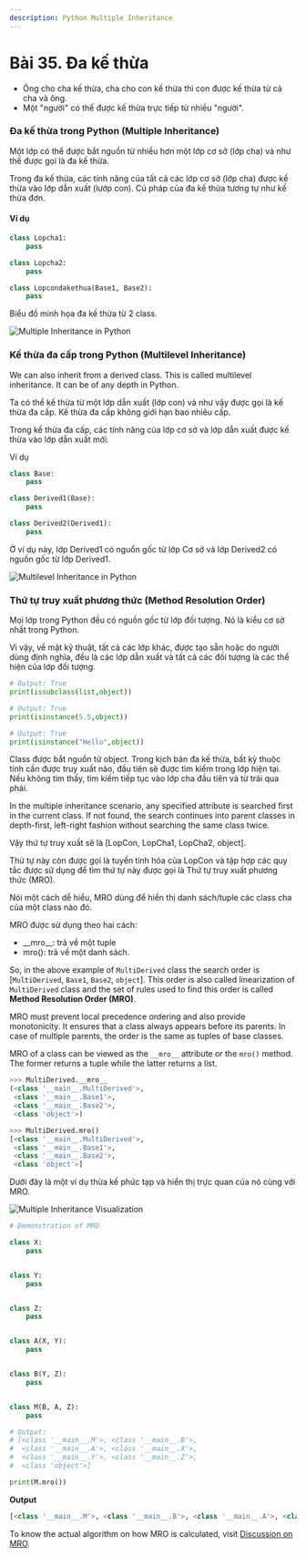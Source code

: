 ```yaml
---
description: Python Multiple Inheritance
---
```


# Bài 35. Đa kế thừa

* Ông cho cha kế thừa, cha cho con kế thừa thì con được kế thừa từ cả cha và ông.
* Một "người" có thể được kế thừa trực tiếp từ nhiều "người".

### Đa kế thừa trong Python \(Multiple Inheritance\) <a id="inheritance"></a>

Một lớp có thể được bắt nguồn từ nhiều hơn một lớp cơ sở \(lớp cha\) và như thế được gọi là đa kế thừa.

Trong đa kế thừa, các tính năng của tất cả các lớp cơ sở \(lớp cha\) được kế thừa vào lớp dẫn xuất \(lướp con\). Cú pháp của đa kế thừa tương tự như kế thừa đơn.

#### Ví dụ

```python
class Lopcha1:
    pass

class Lopcha2:
    pass

class Lopcondakethua(Base1, Base2):
    pass
```

Biểu đồ minh họa đa kế thừa từ 2 class.

![Multiple Inheritance in Python](https://cdn.programiz.com/sites/tutorial2program/files/MultipleInheritance.jpg)

### Kế thừa đa cấp trong Python \(Multilevel Inheritance\) <a id="multilevel"></a>

We can also inherit from a derived class. This is called multilevel inheritance. It can be of any depth in Python.

Ta có thể kế thừa từ một lớp dẫn xuất \(lớp con\) và như vậy được gọi là kế thừa đa cấp. Kế thừa đa cấp không giới hạn bao nhiêu cấp.

Trong kế thừa đa cấp, các tính năng của lớp cơ sở và lớp dẫn xuất được kế thừa vào lớp dẫn xuất mới.

Ví dụ

```python
class Base:
    pass

class Derived1(Base):
    pass

class Derived2(Derived1):
    pass
```

Ở ví dụ này, lớp Derived1 có nguồn gốc từ lớp Cơ sở và lớp Derived2 có nguồn gốc từ lớp Derived1.

![Multilevel Inheritance in Python](https://cdn.programiz.com/sites/tutorial2program/files/MultilevelInheritance.jpg)

### Thứ tự truy xuất phương thức \(Method Resolution Order\)

Mọi lớp trong Python đều có nguồn gốc từ lớp đối tượng. Nó là kiểu cơ sở nhất trong Python.

Vì vậy, về mặt kỹ thuật, tất cả các lớp khác, được tạo sẵn hoặc do người dùng định nghĩa, đều là các lớp dẫn xuất và tất cả các đối tượng là các thể hiện của lớp đối tượng.

```python
# Output: True
print(issubclass(list,object))

# Output: True
print(isinstance(5.5,object))

# Output: True
print(isinstance("Hello",object))
```

Class được bắt nguồn từ object. Trong kịch bản đa kế thừa, bất kỳ thuộc tính cần được truy xuất nào, đầu tiên sẽ được tìm kiếm trong lớp hiện tại. Nếu không tìm thấy, tìm kiếm tiếp tục vào lớp cha đầu tiên và từ trái qua phải.

In the multiple inheritance scenario, any specified attribute is searched first in the current class. If not found, the search continues into parent classes in depth-first, left-right fashion without searching the same class twice.

Vậy thứ tự truy xuất sẽ là \[LopCon, LopCha1, LopCha2, object\].



Thứ tự này còn được gọi là tuyến tính hóa của LopCon và tập hợp các quy tắc được sử dụng để tìm thứ tự này được gọi là Thứ tự truy xuất phương thức \(MRO\).

Nói một cách dễ hiểu, MRO dùng để hiển thị danh sách/tuple các class cha của một class nào đó.

MRO được sử dụng theo hai cách:

* \_\_mro\_\_: trả về một tuple
* mro\(\): trả về một danh sách.



So, in the above example of `MultiDerived` class the search order is \[`MultiDerived`, `Base1`, `Base2`, `object`\]. This order is also called linearization of `MultiDerived` class and the set of rules used to find this order is called **Method Resolution Order \(MRO\)**.

MRO must prevent local precedence ordering and also provide monotonicity. It ensures that a class always appears before its parents. In case of multiple parents, the order is the same as tuples of base classes.

MRO of a class can be viewed as the `__mro__` attribute or the `mro()` method. The former returns a tuple while the latter returns a list.

```python
>>> MultiDerived.__mro__
(<class '__main__.MultiDerived'>,
 <class '__main__.Base1'>,
 <class '__main__.Base2'>,
 <class 'object'>)

>>> MultiDerived.mro()
[<class '__main__.MultiDerived'>,
 <class '__main__.Base1'>,
 <class '__main__.Base2'>,
 <class 'object'>]
```

Dưới đây là một ví dụ thừa kế phức tạp và hiển thị trực quan của nó cùng với MRO.

![Multiple Inheritance Visualization](https://cdn.programiz.com/sites/tutorial2program/files/MRO.jpg)

```python
# Demonstration of MRO

class X:
    pass


class Y:
    pass


class Z:
    pass


class A(X, Y):
    pass


class B(Y, Z):
    pass


class M(B, A, Z):
    pass

# Output:
# [<class '__main__.M'>, <class '__main__.B'>,
#  <class '__main__.A'>, <class '__main__.X'>,
#  <class '__main__.Y'>, <class '__main__.Z'>,
#  <class 'object'>]

print(M.mro())
```

**Output**

```python
[<class '__main__.M'>, <class '__main__.B'>, <class '__main__.A'>, <class '__main__.X'>, <class '__main__.Y'>, <class '__main__.Z'>, <class 'object'>]
```

To know the actual algorithm on how MRO is calculated, visit [Discussion on MRO](http://www.python.org/download/releases/2.3/mro/).

